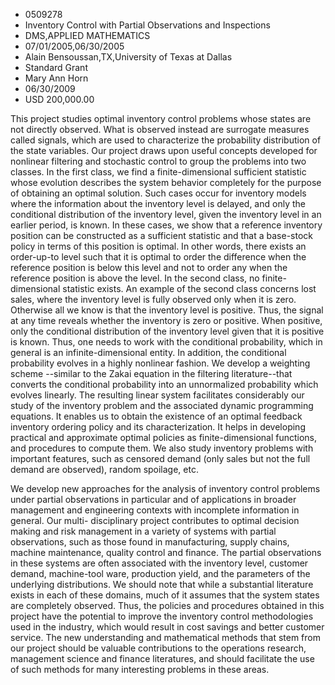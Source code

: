 
* 0509278
* Inventory Control with Partial Observations and Inspections
* DMS,APPLIED MATHEMATICS
* 07/01/2005,06/30/2005
* Alain Bensoussan,TX,University of Texas at Dallas
* Standard Grant
* Mary Ann Horn
* 06/30/2009
* USD 200,000.00

This project studies optimal inventory control problems whose states are not
directly observed. What is observed instead are surrogate measures called
signals, which are used to characterize the probability distribution of the
state variables. Our project draws upon useful concepts developed for nonlinear
filtering and stochastic control to group the problems into two classes. In the
first class, we find a finite-dimensional sufficient statistic whose evolution
describes the system behavior completely for the purpose of obtaining an optimal
solution. Such cases occur for inventory models where the information about the
inventory level is delayed, and only the conditional distribution of the
inventory level, given the inventory level in an earlier period, is known. In
these cases, we show that a reference inventory position can be constructed as a
sufficient statistic and that a base-stock policy in terms of this position is
optimal. In other words, there exists an order-up-to level such that it is
optimal to order the difference when the reference position is below this level
and not to order any when the reference position is above the level. In the
second class, no finite-dimensional statistic exists. An example of the second
class concerns lost sales, where the inventory level is fully observed only when
it is zero. Otherwise all we know is that the inventory level is positive. Thus,
the signal at any time reveals whether the inventory is zero or positive. When
positive, only the conditional distribution of the inventory level given that it
is positive is known. Thus, one needs to work with the conditional probability,
which in general is an infinite-dimensional entity. In addition, the conditional
probability evolves in a highly nonlinear fashion. We develop a weighting scheme
--similar to the Zakai equation in the filtering literature--that converts the
conditional probability into an unnormalized probability which evolves linearly.
The resulting linear system facilitates considerably our study of the inventory
problem and the associated dynamic programming equations. It enables us to
obtain the existence of an optimal feedback inventory ordering policy and its
characterization. It helps in developing practical and approximate optimal
policies as finite-dimensional functions, and procedures to compute them. We
also study inventory problems with important features, such as censored demand
(only sales but not the full demand are observed), random spoilage, etc.

We develop new approaches for the analysis of inventory control problems under
partial observations in particular and of applications in broader management and
engineering contexts with incomplete information in general. Our multi-
disciplinary project contributes to optimal decision making and risk management
in a variety of systems with partial observations, such as those found in
manufacturing, supply chains, machine maintenance, quality control and finance.
The partial observations in these systems are often associated with the
inventory level, customer demand, machine-tool ware, production yield, and the
parameters of the underlying distributions. We should note that while a
substantial literature exists in each of these domains, much of it assumes that
the system states are completely observed. Thus, the policies and procedures
obtained in this project have the potential to improve the inventory control
methodologies used in the industry, which would result in cost savings and
better customer service. The new understanding and mathematical methods that
stem from our project should be valuable contributions to the operations
research, management science and finance literatures, and should facilitate the
use of such methods for many interesting problems in these areas.
